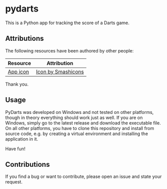 # pydarts

This is a Python app for tracking the score of a Darts game.

## Attributions

The following resources have been authored by other people:

| Resource                            | Attribution                                          |
| ----------------------------------- | ---------------------------------------------------- |
| [App icon](pydarts/icons/darts.png) | [Icon by Smashicons](https://www.freepik.com/search) |

Thank you.

## Usage

PyDarts was developed on Windows and not tested on other platforms, though in theory everything
should work just as well. If you are on Windows, simply go to the latest release and download
the executable file. On all other platforms, you have to clone this repository and install from
source code, e.g. by creating a virtual environment and installing the application in it.

Have fun!

## Contributions

If you find a bug or want to contribute, please open an issue and state your request.
